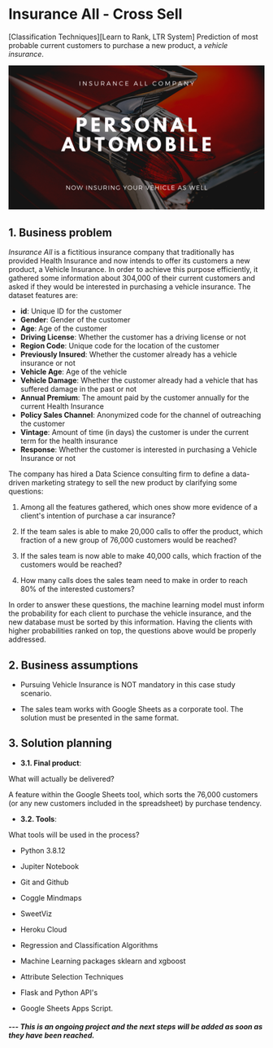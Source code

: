 # Insurance All - Cross Sell
[Classification Techniques][Learn to Rank, LTR System] Prediction of most probable current customers to purchase a new product, a _vehicle insurance_.

![PA004](https://github.com/fabianaba/Insurance_Cross_Sell/blob/master/pa004.png)

## 1. Business problem

<i>Insurance All</i> is a fictitious insurance company that traditionally has provided Health Insurance and now intends to offer its customers a new product, a Vehicle Insurance. In order to achieve this purpose efficiently, it gathered some information about 304,000 of their current customers and asked if they would be interested in purchasing a vehicle insurance. The dataset features are:

* __id__: Unique ID for the customer
* __Gender__: Gender of the customer
* __Age__: Age of the customer
* __Driving License__: Whether the customer has a driving license or not
* __Region Code__: Unique code for the location of the customer
* __Previously Insured__: Whether the customer already has a vehicle insurance or not
* __Vehicle Age__: Age of the vehicle
* __Vehicle Damage__: Whether the customer already had a vehicle that has suffered damage in the past or not
* __Annual Premium__: The amount paid by the customer annually for the current Health Insurance
* __Policy Sales Channel__: Anonymized code for the channel of outreaching the customer
* __Vintage__: Amount of time (in days) the customer is under the current term for the health insurance
* __Response__: Whether the customer is interested in purchasing a Vehicle Insurance or not

The company has hired a Data Science consulting firm to define a data-driven marketing strategy to sell the new product by clarifying some questions:

1. Among all the features gathered, which ones show more evidence of a client's intention of purchase a car insurance?

2. If the team sales is able to make 20,000 calls to offer the product, which fraction of a new group of 76,000 customers would be reached?

3. If the sales team is now able to make 40,000 calls, which fraction of the customers would be reached?

4. How many calls does the sales team need to make in order to reach 80\% of the interested customers?

In order to answer these questions, the machine learning model must inform the probability for each client to purchase the vehicle insurance, and the new database must be sorted by this information. Having the clients with higher probabilities ranked on top, the questions above would be properly addressed.

## 2. Business assumptions

* Pursuing Vehicle Insurance is NOT mandatory in this case study scenario.

* The sales team works with Google Sheets as a corporate tool. The solution must be presented in the same format.

## 3. Solution planning

* __3.1. Final product__:

What will actually be delivered?

A feature within the Google Sheets tool, which sorts the 76,000 customers (or any new customers included in the spreadsheet) by purchase tendency.

* __3.2. Tools__:

What tools will be used in the process?

* Python 3.8.12

* Jupiter Notebook

* Git and Github

* Coggle Mindmaps

* SweetViz

* Heroku Cloud

* Regression and Classification Algorithms

* Machine Learning packages sklearn and xgboost

* Attribute Selection Techniques

* Flask and Python API's

* Google Sheets Apps Script.










#### <i>  --- This is an ongoing project and the next steps will be added as soon as they have been reached.</i>